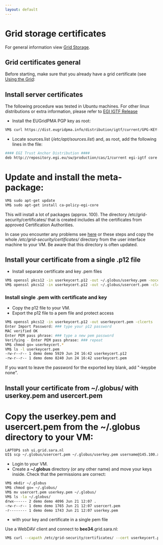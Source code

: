 ```yaml
---
layout: default
---
```

# Grid storage certificates

For general information view [Grid Storage](grid-storage).

## Grid certificates general

Before starting, make sure that you already have a grid certificate (see [Using the Grid](https://grid.sara.nl/wiki/index.php/Using_the_Grid/Getting_a_Grid_certificate):

## Install server certificates

The following procedure was tested in Ubuntu machines. For other linux distributions or extra information, please refer to [EGI IGTF Release](https://wiki.egi.eu/wiki/EGI_IGTF_Release)

* Install the EUGridPMA PGP key as root:

```bash
VM$ curl https://dist.eugridpma.info/distribution/igtf/current/GPG-KEY-EUGridPMA-RPM-3 | sudo apt-key add - 

```

* Locate sources.list (*/etc/apt/sources.list*) and, as root, add the following lines in the file:

```bash
#### EGI Trust Anchor Distribution ####
deb http://repository.egi.eu/sw/production/cas/1/current egi-igtf core
```

# Update and install the meta-package:

```bash
VM$ sudo apt-get update
VM$ sudo apt-get install ca-policy-egi-core
```

This will install a lot of packages (approx. 100).
The directory /etc/grid-security/certificates/ that is created includes all the certificates from approved Certification Authorities.

In case you encounter any problems see [here](https://wiki.egi.eu/wiki/EGI_IGTF_Release) or these steps and copy the whole */etc/grid-security/certificates/* directory from the user interface machine to your VM. 
Be aware that this directory is often updated.

## Install your certificate from a single .p12 file

* Install separate certificate and key .pem files

```bash
VM$ openssl pkcs12 -in userkeycert.p12 -out ~/.globus/userkey.pem -nocerts
VM$ openssl pkcs12 -in userkeycert.p12 -out ~/.globus/usercert.pem -clcerts -nokeys
```

### Install single .pem with certificate and key

* Copy the p12 file to your VM.
* Export the p12 file to a pem file and protect access

```bash 
VM$ openssl pkcs12 -in userkeycert.p12 -out userkeycert.pem -clcerts
Enter Import Password: ### type your p12 password
MAC verified OK
Enter PEM pass phrase: ### type a new pem password
Verifying - Enter PEM pass phrase: ### repeat
VM$ chmod go= userkeycert.*
VM$ ls -l userkeycert.pem
-rw-r--r-- 1 demo demo 5929 Jun 24 16:42 userkeycert.p12
-rw-r--r-- 1 demo demo 8240 Jun 24 16:42 userkeycert.pem
```

If you want to leave the password for the exported key blank, add "-keypbe none".

## Install your certificate from ~/.globus/ with userkey.pem and usercert.pem

# Copy the **userkey.pem** and **usercert.pem** from the **~/.globus** directory to your VM:
```bash
LAPTOP$ ssh ui.grid.sara.nl
UI$ scp ~/.globus/usercert.pem ~/.globus/userkey.pem username@145.100.xx.xxx:
```

* Login to your VM.
* Create a **~/.globus** directory (or any other name) and move your keys inside. Check that the permissions are correct:

```bash
VM$ mkdir ~/.globus
VM$ chmod go= ~/.globus/
VM$ mv usercert.pem userkey.pem ~/.globus/
VM$ ls -la ~/.globus/
drwx------ 2 demo demo 4096 Jun 21 12:07 .
-rw-r--r-- 1 demo demo 1765 Jun 21 12:07 usercert.pem
-r-------- 1 demo demo 1743 Jun 21 12:07 userkey.pem
```

* with your key and certificate in a single pem file

Use a WebDAV client and connect to **bee34**.grid.sara.nl:

```bash
VM$ curl --capath /etc/grid-security/certificates/ --cert userkeycert.pem -L https://bee34.grid.sara.nl/pnfs/grid.sara.nl/data/VO_NAME/PATH -o LOCAL_NAME
```
